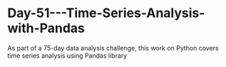 # Day-51---Time-Series-Analysis-with-Pandas
As part of a 75-day data analysis challenge, this work on Python covers time series analysis using Pandas library
